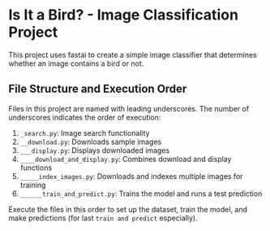 # Is It a Bird? - Image Classification Project

This project uses fastai to create a simple image classifier that determines whether an image contains a bird or not.

## File Structure and Execution Order

Files in this project are named with leading underscores. The number of underscores indicates the order of execution:

1. `_search.py`: Image search functionality
2. `__download.py`: Downloads sample images
3. `___display.py`: Displays downloaded images
4. `____download_and_display.py`: Combines download and display functions
5. `_____index_images.py`: Downloads and indexes multiple images for training
6. `______train_and_predict.py`: Trains the model and runs a test prediction

Execute the files in this order to set up the dataset, train the model, and make predictions (for last ```train and predict``` especially).
